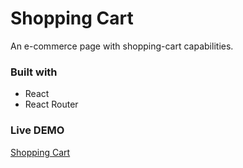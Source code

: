 # Shopping Cart

An e-commerce page with shopping-cart capabilities.

### Built with

- React
- React Router

### Live DEMO

[Shopping Cart](https://AlexRuu.github.io/shopping-cart/)
